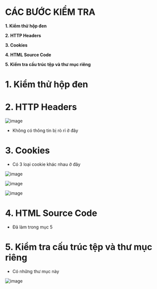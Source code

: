 # CÁC BƯỚC KIỂM TRA #

**1. Kiểm thử hộp đen**

**2. HTTP Headers**

**3. Cookies**

**4. HTML Source Code**

**5. Kiểm tra cấu trúc tệp và thư mục riêng**

# 1. Kiểm thử hộp đen

# 2. HTTP Headers

![image](https://github.com/user-attachments/assets/574b56e5-c485-4934-a6e0-51de63468ae9)

- Không có thông tin bị rò rỉ ở đây

# 3. Cookies

- Có 3 loại cookie khác nhau ở đây

![image](https://github.com/user-attachments/assets/b07ee4f8-72f4-4c7c-9dac-550d5811b019)

![image](https://github.com/user-attachments/assets/1f67a1b0-65d6-4f69-8477-f169a458c55a)

![image](https://github.com/user-attachments/assets/31cc31ef-9e8d-4e74-bca8-d9522fb48ae1)

# 4. HTML Source Code

- Đã làm trong mục 5

# 5. Kiểm tra cấu trúc tệp và thư mục riêng

- Có những thư mục này

![image](https://github.com/user-attachments/assets/135551a4-a03f-46d3-8b42-74d9cc02b090)

